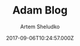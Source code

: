 ---
title: Adam Blog
github: https://github.com/artemsheludko/adam-blog
demo: http://artemsheludko.com/adam-blog/
author: Artem Sheludko
ssg:
  - Jekyll
cms:
  - Markdown
date: 2017-09-06T10:24:57.000Z
description: Adam Blog is a minimal clear theme for Jekyll
draft: true
publish_date: '2017-09-06T10:24:57Z'
update_date: '2019-08-14T13:24:10Z'
github_star: 174
github_fork: 284
---